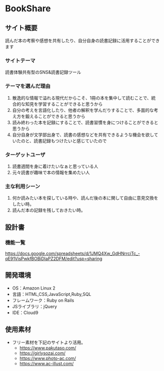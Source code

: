 # BookShare

## サイト概要
読んだ本の考察や感想を共有したり、自分自身の読書記録に活用することができます

### サイトテーマ
読書体験共有型のSNS&読書記録ツール

### テーマを選んだ理由
 1. 散逸的な情報で溢れる現代だからこそ、1冊の本を集中して読むことで、統合的な知見を学習することができると思うから
 2. 自分の考えを言語化したり、他者の解釈を学んだりすることで、多面的な考え方を鍛えることができると思うから
 3. 読み終わった本を記録にすることで、読書習慣を身につけることができると思うから
 4. 自分自身が文学部出身で、読書の感想などを共有できるような機会を欲していたのと、読書記録もつけたいと感じていたので

### ターゲットユーザ
 1. 読書週間を身に着けたいなぁと思っている人
 2. 元々読書が趣味で本の情報を集めたい人

### 主な利用シーン
 1. 何か読みたい本を探している時や、読んだ後の本に関して自由に意見交換をしたい時。
 2. 読んだ本の記録を残しておきたい時。

## 設計書

### 機能一覧
https://docs.google.com/spreadsheets/d/1JMQ4Xw_GdHNrrciTc_-qE91VisPwkfBOBiDIaPZ2DFM/edit?usp=sharing


## 開発環境
- OS：Amazon Linux 2
- 言語：HTML,CSS,JavaScript,Ruby,SQL
- フレームワーク：Ruby on Rails
- JSライブラリ：jQuery
- IDE：Cloud9

## 使用素材
- フリー素材を下記のサイトより活用。
  - https://www.pakutaso.com/
  - https://girlysozai.com/
  - https://www.photo-ac.com/
  - https://www.ac-illust.com/
